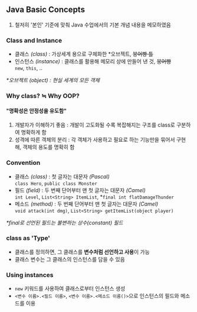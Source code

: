 ## Java Basic Concepts

1. 철저히 '본인' 기준에 맞춰 Java 수업에서의 기본 개념 내용을 메모하였음

### Class and Instance

- 클래스 _(class)_ : 가상세계 용으로 구체화한 \*오브젝트, ~~붕어빵 틀~~
- 인스턴스 _(instance)_ : 클래스를 활용해 메모리 상에 만들어 낸 것, ~~붕어빵~~  
  `new`, `this`, ..

_\*오브젝트 _(object)_ : 현실 세계의 모든 객체_

### Why class? ≒ Why OOP?

#### "명확성은 안정성을 유도함"

1. 개발자가 이해하기 좋음 : 개발이 고도화될 수록 복잡해지는 구조를 class로 구분하여 명확하게 함
2. 성격에 따른 객체의 분리 : 각 객체가 사용하고 필요로 하는 기능만을 묶어서 구현해, 객체의 용도를 명확히 함

### Convention

- 클래스 _(class)_ : 첫 글자는 대문자 _(Pascal)_  
  `class Hero`, `public class Monster`
- 필드 _(field)_ : 두 번째 단어부터 맨 첫 글자는 대문자 _(Camel)_  
  `int Level`, `List<String> ItemList`, \*`final int flatDamageThunder`
- 메소드 _(method)_ : 두 번째 단어부터 맨 첫 글자는 대문자 _(Camel)_  
  `void attack(int dmg)`, `List<String> getItemList(object player)`

_\*final로 선언된 필드는 불변하는 상수(constant) 필드_

### class as 'Type'

- 클래스를 정의하면, 그 클래스를 **변수처럼 선언하고 사용**이 가능
- 클래스 변수는 그 클래스의 인스턴스를 담을 수 있음

### Using instances

- `new` 키워드를 사용하여 클래스로부터 인스턴스 생성
- `<변수 이름>.<필드 이름>`, `<변수 이름>.<메소드 이름()>`으로 인스턴스의 필드와 메소드를 이용